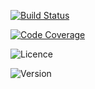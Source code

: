 [![Build Status](https://travis-ci.com/aDotInTheVoid/jamml.svg?branch=master)](https://travis-ci.com/aDotInTheVoid/jamml)


[![Code Coverage](https://img.shields.io/codecov/c/gh/aDotInTheVoid/jamml/master.svg)](https://codecov.io/gh/aDotInTheVoid/jamml)

![Licence](https://img.shields.io/crates/l/jamml.svg)

![Version](https://img.shields.io/crates/v/jamml.svg)